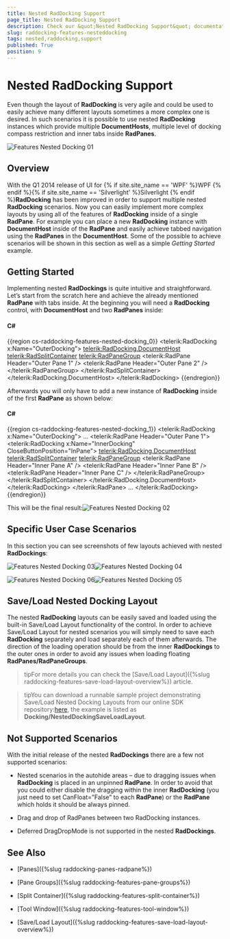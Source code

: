 ```yaml
---
title: Nested RadDocking Support
page_title: Nested RadDocking Support
description: Check our &quot;Nested RadDocking Support&quot; documentation article for the RadDocking WPF control.
slug: raddocking-features-nesteddocking
tags: nested,raddocking,support
published: True
position: 9
---
```


# Nested RadDocking Support

Even though the layout of __RadDocking__ is very agile and could be used to easily achieve many different layouts sometimes a more complex one is desired. In such scenarios it is possible to use nested __RadDocking__ instances which provide multiple __DocumentHosts__, multiple level of docking compass restriction and inner tabs inside __RadPanes__.

![Features Nested Docking 01](images/Features_NestedDocking_01.png)

## Overview

With the Q1 2014 release of UI for {% if site.site_name == 'WPF' %}WPF {% endif %}{% if site.site_name == 'Silverlight' %}Silverlight {% endif %}__RadDocking__ has been improved in order to support multiple nested __RadDocking__ scenarios. Now you can easily implement more complex layouts by using all of the features of __RadDocking__ inside of a single __RadPane__. For example you can place a new __RadDocking__ instance with __DocumentHost__ inside of the __RadPane__ and easily achieve tabbed navigation using the __RadPanes__ in the __DocumentHost__. Some of the possible to achieve scenarios will be shown in this section as well as a simple *Getting Started* example.

## Getting Started

Implementing nested __RadDockings__ is quite intuitive and straightforward. Let’s start from the scratch here and achieve the already mentioned __RadPane__ with tabs inside. At the beginning you will need a __RadDocking__ control, with __DocumentHost__ and two __RadPanes__ inside:

#### __C#__

{{region cs-raddocking-features-nested-docking_0}}
	<telerik:RadDocking x:Name="OuterDocking">
	    <telerik:RadDocking.DocumentHost>
	        <telerik:RadSplitContainer>
	            <telerik:RadPaneGroup>
	                <telerik:RadPane Header="Outer Pane 1" />
	                <telerik:RadPane Header="Outer Pane 2" />
	            </telerik:RadPaneGroup>
	        </telerik:RadSplitContainer>
	    </telerik:RadDocking.DocumentHost>
	</telerik:RadDocking>
{{endregion}}

Afterwards you will only have to add a new instance of __RadDocking__ inside of the first __RadPane__ as shown below:
    
#### __C#__

{{region cs-raddocking-features-nested-docking_1}}
	<telerik:RadDocking x:Name="OuterDocking">
	    ...
	    <telerik:RadPane Header="Outer Pane 1">
	        <telerik:RadDocking x:Name="InnerDocking" CloseButtonPosition="InPane">
	            <telerik:RadDocking.DocumentHost>
	                <telerik:RadSplitContainer>
	                    <telerik:RadPaneGroup>
	                        <telerik:RadPane Header="Inner Pane A" />
	                        <telerik:RadPane Header="Inner Pane B" />
	                        <telerik:RadPane Header="Inner Pane C" />
	                    </telerik:RadPaneGroup>
	                </telerik:RadSplitContainer>
	            </telerik:RadDocking.DocumentHost>
	        </telerik:RadDocking>
	    </telerik:RadPane>
	    ...
	</telerik:RadDocking>
{{endregion}}

This will be the final result:![Features Nested Docking 02](images/Features_NestedDocking_02.png)

## Specific User Case Scenarios

In this section you can see screenshots of few layouts achieved with nested __RadDockings__:

![Features Nested Docking 03](images/Features_NestedDocking_03.png)![Features Nested Docking 04](images/Features_NestedDocking_04.png)

![Features Nested Docking 06](images/Features_NestedDocking_06.png)![Features Nested Docking 05](images/Features_NestedDocking_05.png)

## Save/Load Nested Docking Layout

The nested __RadDocking__ layouts can be easily saved and loaded using the built-in Save/Load Layout functionality of the control. In order to achieve Save/Load Layout for nested scenarios you will simply need to save each __RadDocking__ separately and load separately each of them afterwards. The direction of the loading operation should be from the inner __RadDockings__ to the outer ones in order to avoid any issues when loading floating __RadPanes/RadPaneGroups__.

>tipFor more details you can check the [Save/Load Layout]({%slug raddocking-features-save-load-layout-overview%}) article.

>tipYou can download a runnable sample project demonstrating Save/Load Nested Docking Layouts from our online SDK repository:[here](https://github.com/telerik/xaml-sdk), the example is listed as __Docking/NestedDockingSaveLoadLayout__.

## Not Supported Scenarios

With the initial release of the nested __RadDockings__ there are a few not supported scenarios:

* Nested scenarios in the autohide areas – due to dragging issues when __RadDocking__ is placed in an unpinned __RadPane__. In order to avoid that you could either disable the dragging within the inner __RadDocking__ (you just need to set CanFloat=”False” to each __RadPane__) or the __RadPane__ which holds it should be always pinned.

* Drag and drop of RadPanes between two RadDocking instances.

* Deferred DragDropMode is not supported in the nested __RadDockings__.
 
## See Also
 * [Panes]({%slug raddocking-panes-radpane%})

 * [Pane Groups]({%slug raddocking-features-pane-groups%})

 * [Split Container]({%slug raddocking-features-split-container%})

 * [Tool Window]({%slug raddocking-features-tool-window%})

 * [Save/Load Layout]({%slug raddocking-features-save-load-layout-overview%})
